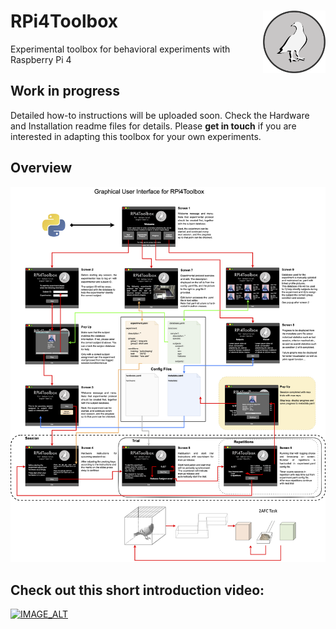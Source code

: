 # RPi4Toolbox [<img src="https://github.com/Guillermo-Hidalgo-Gadea/personal-academic-website/blob/master/assets/images/icon.png" alt="logo" align="right" width="100"/>](https://guillermohidalgogadea.com/)
Experimental toolbox for behavioral experiments with Raspberry Pi 4

## Work in progress
Detailed how-to instructions will be uploaded soon.
Check the Hardware and Installation readme files for details.
Please **get in touch** if you are interested in adapting this toolbox for your own experiments.

## Overview
![GUI overview](https://github.com/Guillermo-Hidalgo-Gadea/RPi4Toolbox/blob/main/archive/GUI_design.png)

## Check out this short introduction video: 
[![IMAGE_ALT](https://img.youtube.com/vi/6nE4IPaloRY/maxresdefault.jpg)](https://www.youtube.com/watch?v=6nE4IPaloRY&pbjreload=101)
